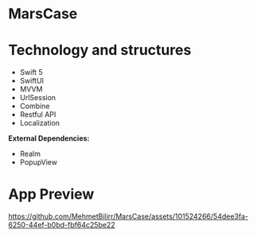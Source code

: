 # MarsCase

# Technology and structures
 * Swift 5
 * SwiftUI <br />
 * MVVM <br />
 * UrlSession <br />
 * Combine <br />
 * Restful API <br />
  * Localization <br />
 
**External Dependencies:**  
* Realm
* PopupView

# App Preview
 


https://github.com/MehmetBilirr/MarsCase/assets/101524266/54dee3fa-6250-44ef-b0bd-fbf64c25be22




